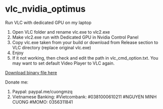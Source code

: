 # vlc_nvidia_optimus
Run VLC with dedicated GPU on my laptop

1. Open VLC folder and rename vlc.exe to vlc2.exe
2. Make vlc2.exe run with Dedicated GPU in Nvidia Control Panel
3. Copy vlc.exe taken from your build or download from Release section to VLC directory (replace original vlc.exe)
4. Enjoy
5. If it not working, then check and edit the path in vlc_cmd_option.txt. You may want to set default Video Player to VLC again.

[Download binary file here](https://github.com/cuongmzq/vlc_nvidia_optimus/releases)

Donate me:
1. Paypal: paypal.me/cuongmzq
2. Vietnamese Banking:
  #Vietcombank:
    #0381000610211
    #NGUYEN MINH CUONG
  #MOMO: 0356311841

